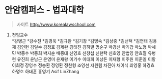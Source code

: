 # 안암캠퍼스 - 법과대학
>사이트 http://www.korealawschool.com

1. 전임교수 <br />
*강병근 
*강수진 
*김경욱 
*김규완 *김기창 *김명숙 *김상중 *김선택 *김연태 김용재 김인현 김일수 김정호 김제완 김태진 김하열 명순구 박경신 박기갑 박노형 박세민 박종수 박종희 박지순 배종대 신영호 신창섭 신현탁 신호영 안법영 안효질 유병현 유진희 윤남근 윤영미 윤재왕 이기수 이대희 이상돈 이재형 이주원 이준일 이황 이희정 장영수 정승환 정영환 정찬형 조영선 지원림 차진아 채이식 최영홍 하경효 하명호 하태훈 홍영기 Asif LinZhang



